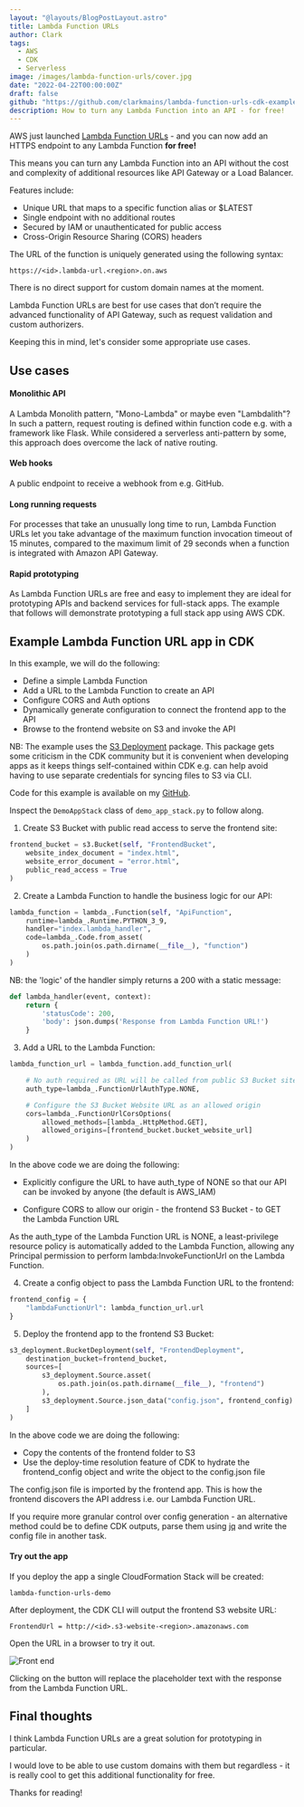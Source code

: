 ```yaml
---
layout: "@layouts/BlogPostLayout.astro"
title: Lambda Function URLs
author: Clark
tags:
  - AWS
  - CDK
  - Serverless
image: /images/lambda-function-urls/cover.jpg
date: "2022-04-22T00:00:00Z"
draft: false
github: "https://github.com/clarkmains/lambda-function-urls-cdk-example"
description: How to turn any Lambda Function into an API - for free!
---
```


AWS just launched [Lambda Function URLs](https://docs.aws.amazon.com/lambda/latest/dg/lambda-urls.html) - and you can now add an HTTPS endpoint to any Lambda Function **for free!**

This means you can turn any Lambda Function into an API without the cost and complexity of additional resources like API Gateway or a Load Balancer.

Features include:

- Unique URL that maps to a specific function alias or $LATEST
- Single endpoint with no additional routes
- Secured by IAM or unauthenticated for public access
- Cross-Origin Resource Sharing (CORS) headers

The URL of the function is uniquely generated using the following syntax:

    https://<id>.lambda-url.<region>.on.aws

There is no direct support for custom domain names at the moment.

Lambda Function URLs are best for use cases that don’t require the advanced functionality of API Gateway, such as request validation and custom authorizers.

Keeping this in mind, let's consider some appropriate use cases.

## Use cases

#### Monolithic API

A Lambda Monolith pattern, "Mono-Lambda" or maybe even "Lambdalith"? In such a pattern, request routing is defined within function code e.g. with a framework like Flask. While considered a serverless anti-pattern by some, this approach does overcome the lack of native routing.

#### Web hooks

A public endpoint to receive a webhook from e.g. GitHub.

#### Long running requests

For processes that take an unusually long time to run, Lambda Function URLs let you take advantage of the maximum function invocation timeout of 15 minutes, compared to the maximum limit of 29 seconds when a function is integrated with Amazon API Gateway.

#### Rapid prototyping

As Lambda Function URLs are free and easy to implement they are ideal for prototyping APIs and backend services for full-stack apps. The example that follows will demonstrate prototyping a full stack app using AWS CDK.

## Example Lambda Function URL app in CDK

In this example, we will do the following:

- Define a simple Lambda Function
- Add a URL to the Lambda Function to create an API
- Configure CORS and Auth options
- Dynamically generate configuration to connect the frontend app to the API
- Browse to the frontend website on S3 and invoke the API

NB: The example uses the [S3 Deployment](https://docs.aws.amazon.com/cdk/api/v2/python/aws_cdk.aws_s3_deployment.html) package. This package gets some criticism in the CDK community but it is convenient when developing apps as it keeps things self-contained within CDK e.g. can help avoid having to use separate credentials for syncing files to S3 via CLI.

Code for this example is available on my [GitHub](https://github.com/clarkmains/lambda-function-urls-cdk-example).

Inspect the `DemoAppStack` class of `demo_app_stack.py` to follow along.

1. Create S3 Bucket with public read access to serve the frontend site:

```python
frontend_bucket = s3.Bucket(self, "FrontendBucket",
    website_index_document = "index.html",
    website_error_document = "error.html",
    public_read_access = True
)
```

2. Create a Lambda Function to handle the business logic for our API:

```python
lambda_function = lambda_.Function(self, "ApiFunction",
    runtime=lambda_.Runtime.PYTHON_3_9,
    handler="index.lambda_handler",
    code=lambda_.Code.from_asset(
        os.path.join(os.path.dirname(__file__), "function")
    )
)
```

NB: the 'logic' of the handler simply returns a 200 with a static message:

```python
def lambda_handler(event, context):
    return {
        'statusCode': 200,
        'body': json.dumps('Response from Lambda Function URL!')
    }
```

3. Add a URL to the Lambda Function:

```python
lambda_function_url = lambda_function.add_function_url(

    # No auth required as URL will be called from public S3 Bucket site
    auth_type=lambda_.FunctionUrlAuthType.NONE,

    # Configure the S3 Bucket Website URL as an allowed origin
    cors=lambda_.FunctionUrlCorsOptions(
        allowed_methods=[lambda_.HttpMethod.GET],
        allowed_origins=[frontend_bucket.bucket_website_url]
    )
)
```

In the above code we are doing the following:

- Explicitly configure the URL to have auth_type of NONE so that our API can be invoked by anyone (the default is AWS_IAM)

- Configure CORS to allow our origin - the frontend S3 Bucket - to GET the Lambda Function URL

As the auth_type of the Lambda Function URL is NONE, a least-privilege resource policy is automatically added to the Lambda Function, allowing any Principal permission to perform lambda:InvokeFunctionUrl on the Lambda Function.

4. Create a config object to pass the Lambda Function URL to the frontend:

```python
frontend_config = {
    "lambdaFunctionUrl": lambda_function_url.url
}
```

5. Deploy the frontend app to the frontend S3 Bucket:

```python
s3_deployment.BucketDeployment(self, "FrontendDeployment",
    destination_bucket=frontend_bucket,
    sources=[
        s3_deployment.Source.asset(
            os.path.join(os.path.dirname(__file__), "frontend")
        ),
        s3_deployment.Source.json_data("config.json", frontend_config)
    ]
)
```

In the above code we are doing the following:

- Copy the contents of the frontend folder to S3
- Use the deploy-time resolution feature of CDK to hydrate the frontend_config object and write the object to the config.json file

The config.json file is imported by the frontend app. This is how the frontend discovers the API address i.e. our Lambda Function URL.

If you require more granular control over config generation - an alternative method could be to define CDK outputs, parse them using [jq](https://stedolan.github.io/jq/) and write the config file in another task.

#### Try out the app

If you deploy the app a single CloudFormation Stack will be created:

    lambda-function-urls-demo

After deployment, the CDK CLI will output the frontend S3 website URL:

    FrontendUrl = http://<id>.s3-website-<region>.amazonaws.com

Open the URL in a browser to try it out.

![Front end](/images/lambda-function-urls/frontend-button.png)

Clicking on the button will replace the placeholder text with the response from the Lambda Function URL.

## Final thoughts

I think Lambda Function URLs are a great solution for prototyping in particular.

I would love to be able to use custom domains with them but regardless - it is really cool to get this additional functionality for free.

Thanks for reading!
